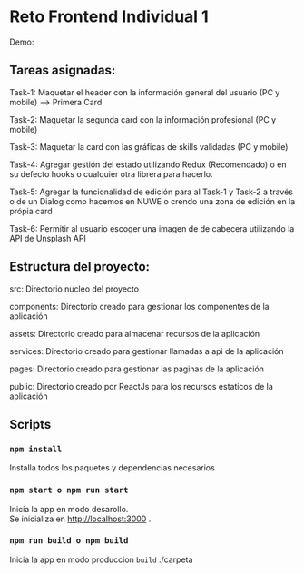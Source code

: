 # Reto Frontend Individual 1

Demo:

## Tareas asignadas:

Task-1: Maquetar el header con la información general del usuario (PC y mobile) --> Primera Card

Task-2: Maquetar la segunda card con la información profesional (PC y mobile)

Task-3: Maquetar la card con las gráficas de skills validadas (PC y mobile)

Task-4: Agregar gestión del estado utilizando Redux (Recomendado) o en su defecto hooks o cualquier otra librera para hacerlo.

Task-5: Agregar la funcionalidad de edición para al Task-1 y Task-2 a través o de un Dialog como hacemos en NUWE o crendo una zona de edición en la própia card

Task-6: Permitir al usuario escoger una imagen de de cabecera utilizando la API de Unsplash API

## Estructura del proyecto:

src: Directorio nucleo del proyecto

components: Directorio creado para gestionar los componentes de la aplicación

assets: Directorio creado para almacenar recursos de la aplicación

services: Directorio creado para gestionar llamadas a api de la aplicación

pages: Directorio creado para gestionar las páginas de la aplicación

public: Directorio creado por ReactJs para los recursos estaticos de la aplicación

## Scripts

### `npm install`

Installa todos los paquetes y dependencias necesarios

### `npm start o npm run start`

Inicia la app en modo desarollo.\
Se inicializa en [http://localhost:3000](http://localhost:3000) .

### `npm run build o npm build`

Inicia la app en modo produccion `build` ./carpeta

